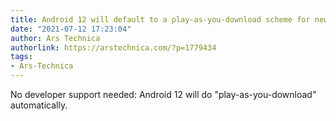 ```yaml
---
title: Android 12 will default to a play-as-you-download scheme for newer games
date: "2021-07-12 17:23:04"
author: Ars Technica
authorlink: https://arstechnica.com/?p=1779434
tags:
- Ars-Technica
---
```

No developer support needed: Android 12 will do "play-as-you-download" automatically.